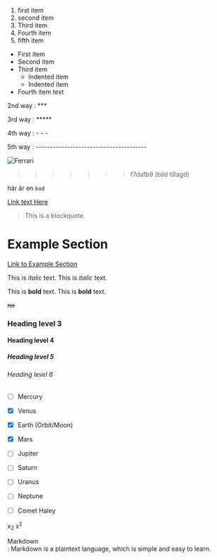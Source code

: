 1. first item
2. second item
3. Third item
4. Fourth item
5. fifth item

- First item
- Second item
- Third item
    - Indented item
    - Indented item
- Fourth item
text

[^1]: My reference.
1st way : * * *

2nd way : ***

3rd way : *****

4th way : - - -

5th way : ---------------------------------------



![Ferrari](https://www.supercars.net/blog/wp-content/uploads/2022/02/Ferrari-SF90-Stradale-1.jpg)
>>>>>>> f7dafb9 (bild tillagd)

här är en `kod` 

[Link text Here](https://sv.m.wikipedia.org/wiki/Fil:Ford_Focus.jpg)






> This is a blockquote
# Example Section
[Link to Example Section](#example-section)

This is *italic* text.
This is _italic_ text.

This is **bold** text.
This is __bold__ text.



~~no~~


### Heading level 3
#### Heading level 4
##### Heading level 5
###### Heading level 6

- [ ] Mercury
- [x] Venus
- [x] Earth (Orbit/Moon)
- [x] Mars
- [ ] Jupiter
- [ ] Saturn
- [ ] Uranus
- [ ] Neptune

- [ ] Comet Haley


x<sub>2</sub>
x<sup>2</sup>


Markdown  
: Markdown is a plaintext language, which is simple and easy to learn.  
